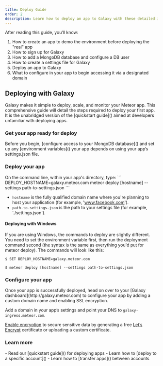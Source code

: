 ```yaml
---
title: Deploy Guide
order: 2
description: Learn how to deploy an app to Galaxy with these detailed instructions.
---
```


After reading this guide, you’ll know:

1. How to create an app to demo the environment before deploying the "real" app
2. How to sign up for Galaxy
3. How to add a MongoDB database and configure a DB user
4. How to create a settings file for Galaxy
5. Deploy an app to Galaxy
6. What to configure in your app to begin accessing it via a designated domain


<h2 id="get-started">Deploying with Galaxy</h2>
Galaxy makes it simple to deploy, scale, and monitor your Meteor app. This comprehensive guide will detail the steps required to deploy your first app. It is the unabridged version of the [quickstart guide]() aimed at developers unfamiliar with deploying apps.

<h3 id="get-ready-for-deploy">Get your app ready for deploy</h3>
Before you begin, [configure access to your MongoDB database]() and set up any [environment variables]() your app depends on using your app’s settings.json file.

<h3 id="deploy-app">Deploy your app</h3>
On the command line, within your app's directory, type:
```
DEPLOY_HOSTNAME=galaxy.meteor.com meteor deploy [hostname] --settings path-to-settings.json
```

- `hostname` is the fully qualified domain name where you're planning to host your application (for example, 'www.facebook.com').
- `path-to-settings.json` is the path to your settings file (for example, './settings.json').


<h4 id="deploy-windows">Deploying with Windows</h4>
If you are using Windows, the commands to deploy are slightly different. You need to set the environment variable first, then run the deployment command second (the syntax is the same as everything you'd put for meteor deploy). The commands will look like this:

```
$ SET DEPLOY_HOSTNAME=galaxy.meteor.com
```
```
$ meteor deploy [hostname] --settings path-to-settings.json
```

<h3 id="configure-app">Configure your app</h3>
Once your app is successfully deployed, head on over to your [Galaxy dashboard](http://galaxy.meteor.com) to configure your app by adding a custom domain name and enabling SSL encryption.

Add a domain in your app’s settings and point your DNS to `galaxy-ingress.meteor.com`.

[Enable encryption]() to secure sensitive data by generating a free [Let’s Encrypt]() certificate or uploading a custom certificate.


















<h3 id="related">Learn more</h3>
- Read our [quickstart guide]() for deploying apps
- Learn how to [deploy to a specific account]()
- Learn how to [transfer apps]() between accounts
